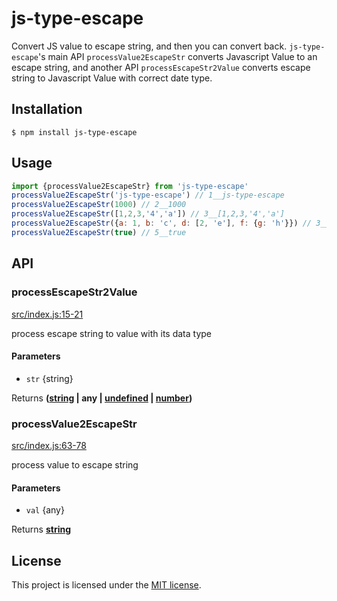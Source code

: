 # js-type-escape

Convert JS value to escape string, and then you can convert back.
`js-type-escape`'s main API `processValue2EscapeStr` converts Javascript Value to an escape string, and another API `processEscapeStr2Value` converts escape string to Javascript Value with correct date type. 

## Installation

```console
$ npm install js-type-escape
```

## Usage

```javascript
import {processValue2EscapeStr} from 'js-type-escape'
processValue2EscapeStr('js-type-escape') // 1__js-type-escape
processValue2EscapeStr(1000) // 2__1000
processValue2EscapeStr([1,2,3,'4','a']) // 3__[1,2,3,'4','a']
processValue2EscapeStr({a: 1, b: 'c', d: [2, 'e'], f: {g: 'h'}}) // 3__"{"a":1,"b":"c","d":[2,"e"],"f":{"g":"h"}}"
processValue2EscapeStr(true) // 5__true
```

## API

<!-- Generated by documentation.js. Update this documentation by updating the source code. -->

### processEscapeStr2Value

[src/index.js:15-21](https://github.com/teeeemoji/js-type-escape/blob/a0a715c71a71b99141bb47c0e086ecd766c2afab/src/index.js#L15-L21 "Source code on GitHub")

process escape string to value with its data type

#### Parameters

-   `str`  {string}

Returns **([string](https://developer.mozilla.org/docs/Web/JavaScript/Reference/Global_Objects/String) | any | [undefined](https://developer.mozilla.org/docs/Web/JavaScript/Reference/Global_Objects/undefined) \| [number](https://developer.mozilla.org/docs/Web/JavaScript/Reference/Global_Objects/Number))** 

### processValue2EscapeStr

[src/index.js:63-78](https://github.com/teeeemoji/js-type-escape/blob/a0a715c71a71b99141bb47c0e086ecd766c2afab/src/index.js#L63-L78 "Source code on GitHub")

process value to escape string

#### Parameters

-   `val`  {any}

Returns **[string](https://developer.mozilla.org/docs/Web/JavaScript/Reference/Global_Objects/String)** 

## License

This project is licensed under the [MIT license](LICENSE).

[plop]: https://github.com/amwmedia/plop
